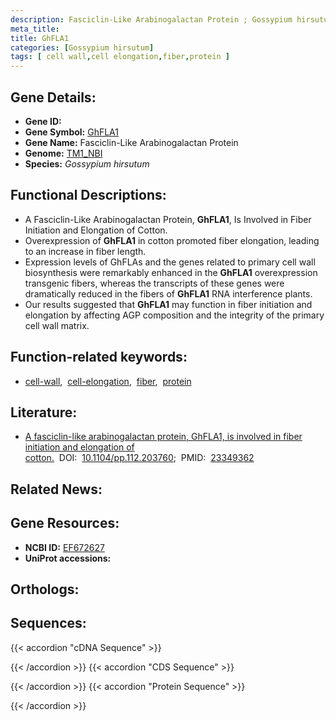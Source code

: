 ```yaml
---
description: Fasciclin-Like Arabinogalactan Protein ; Gossypium hirsutum
meta_title:
title: GhFLA1
categories: [Gossypium hirsutum]
tags: [ cell wall,cell elongation,fiber,protein ]
---
```


## Gene Details:
- **Gene ID:** []()
- **Gene Symbol:** <u>GhFLA1</u>
- **Gene Name:** Fasciclin-Like Arabinogalactan Protein
- **Genome:** [TM1_NBI](https://yanglab.hzau.edu.cn/CottonMD/download.1)
- **Species:** *Gossypium hirsutum*

## Functional Descriptions:
   - A Fasciclin-Like Arabinogalactan Protein, **GhFLA1**, Is Involved in Fiber Initiation and Elongation of Cotton.
   - Overexpression of **GhFLA1** in cotton promoted fiber elongation, leading to an increase in fiber length.
   - Expression levels of GhFLAs and the genes related to primary cell wall biosynthesis were remarkably enhanced in the **GhFLA1** overexpression transgenic fibers, whereas the transcripts of these genes were dramatically reduced in the fibers of **GhFLA1** RNA interference plants.
   - Our results suggested that **GhFLA1** may function in fiber initiation and elongation by affecting AGP composition and the integrity of the primary cell wall matrix.

## Function-related keywords:
   - [cell-wall](/tags/cell-wall/),&nbsp;&nbsp;[cell-elongation](/tags/cell-elongation/),&nbsp;&nbsp;[fiber](/tags/fiber/),&nbsp;&nbsp;[protein](/tags/protein/)

## Literature:
   - [A fasciclin-like arabinogalactan protein, GhFLA1, is involved in fiber initiation and elongation of cotton.](https://doi.org/10.1104/pp.112.203760)&nbsp;&nbsp;DOI:&nbsp;&nbsp;[10.1104/pp.112.203760](https://doi.org/10.1104/pp.112.203760);&nbsp;&nbsp;PMID:&nbsp;&nbsp;[23349362](https://pubmed.ncbi.nlm.nih.gov/23349362/)

## Related News:

## Gene Resources:
- **NCBI ID:**  [EF672627](https://www.ncbi.nlm.nih.gov/gene/?term=EF672627)
- **UniProt accessions:**  [](https://www.uniprot.org/uniprotkb//entry)

## Orthologs:

## Sequences:
{{< accordion "cDNA Sequence" >}}

{{< /accordion >}}
{{< accordion "CDS Sequence" >}}

{{< /accordion >}}
{{< accordion "Protein Sequence" >}}

{{< /accordion >}}
